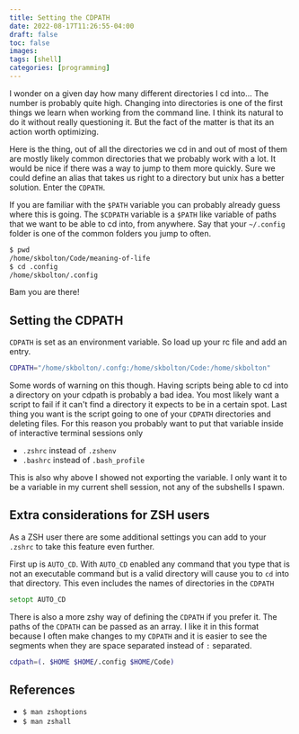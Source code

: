 ```yaml
---
title: Setting the CDPATH
date: 2022-08-17T11:26:55-04:00
draft: false
toc: false
images:
tags: [shell]
categories: [programming]
---
```


I wonder on a given day how many different directories I cd into... The number
is probably quite high. Changing into directories is one of the first things we
learn when working from the command line. I think its natural to do it without
really questioning it. But the fact of the matter is that its an action worth
optimizing.

Here is the thing, out of all the directories we cd in and out of most of them
are mostly likely common directories that we probably work with a lot. It would
be nice if there was a way to jump to them more quickly. Sure we could define an
alias that takes us right to a directory but unix has a better solution. Enter
the `CDPATH`.

If you are familiar with the `$PATH` variable you can probably already guess where
this is going. The `$CDPATH` variable is a `$PATH` like variable of paths that we
want to be able to cd into, from anywhere. Say that your `~/.config` folder is one
of the common folders you jump to often.

```sh
$ pwd
/home/skbolton/Code/meaning-of-life
$ cd .config
/home/skbolton/.config
```

Bam you are there!

## Setting the CDPATH

`CDPATH` is set as an environment variable. So load up your rc file and add an
entry.

```sh
CDPATH="/home/skbolton/.confg:/home/skbolton/Code:/home/skbolton"
```

Some words of warning on this though. Having scripts being able to cd into a 
directory on your cdpath is probably a bad idea. You most likely want a script
to fail if it can't find a directory it expects to be in a certain spot. Last
thing you want is the script going to one of your `CDPATH` directories and
deleting files. For this reason you probably want to put that variable inside
of interactive terminal sessions only

* `.zshrc` instead of `.zshenv`
* `.bashrc` instead of `.bash_profile`

This is also why above I showed not exporting the variable. I only want it to be
a variable in my current shell session, not any of the subshells I spawn.

## Extra considerations for ZSH users

As a ZSH user there are some additional settings you can add to your `.zshrc`
to take this feature even further.

First up is `AUTO_CD`. With `AUTO_CD` enabled any command that you type that is
not an executable command but is a valid directory will cause you to `cd` into
that directory. This even includes the names of directories in the `CDPATH`

```zsh
setopt AUTO_CD
```

There is also a more zshy way of defining the `CDPATH` if you prefer it. The
paths of the `CDPATH` can be passed as an array. I like it in this format
because I often make changes to my `CDPATH` and it is easier to see the
segments when they are space separated instead of `:` separated.

```zsh
cdpath=(. $HOME $HOME/.config $HOME/Code)
```

## References

* `$ man zshoptions`
* `$ man zshall`
